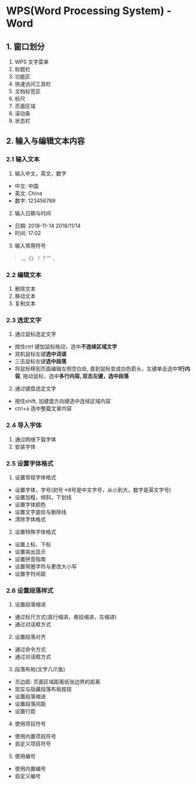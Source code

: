 # WPS(Word Processing System) - Word

## 1. 窗口划分
1. WPS 文字菜单
2. 标题栏
3. 功能区
4. 快速访问工具栏
5. 文档标签区
6. 标尺
7. 页面区域
8. 滚动条
9. 状态栏

## 2. 输入与编辑文本内容
### 2.1 输入文本
1. 输入中文，英文，数字
  - 中文: 中国
  - 英文: China
  - 数字: 123456789
2. 输入日期与时间
  - 日期: 2018-11-14 2018/11/14
  - 时间: 17:02
3. 输入常用符号
> ，。《》！？“” 、
### 2.2 编辑文本
1. 删除文本
2. 移动文本
3. 复制文本
### 2.3 选定文字
1. 通过鼠标选定文字
  - 按住ctrl 键加鼠标拖动，选中**不连续区域文字**
  - 双机鼠标左键**选中词语**
  - 三击鼠标左键**选中段落**
  - 将鼠标移到页面编辑左侧空白处, 直到鼠标变成白色箭头，左键单击选中**1行内容**, 拖动鼠标，选中**多行内容, 双击左键，选中段落**
2. 通过键盘选定文字
  - 按住shift, 加键盘方向键选中连续区域内容
  - ctrl+a 选中整篇文章内容
### 2.4 导入字体
1. 通过网络下载字体
2. 安装字体

### 2.5 设置字体格式
1. 设置常规字体格式
  - 设置字体，字号(初号->8号是中文字号，从小到大，数字是英文字号)
  - 设置加粗，倾斜，下划线
  - 设置字体颜色
  - 设置文字底纹与删除线
  - 清除字体格式
2. 设置特殊字体格式
  - 设置上标、下标
  - 设置突出显示
  - 设置拼音指南
  - 设置带圈字符与更改大小写
  - 设置字符间距

### 2.6 设置段落样式 
1. 设置段落缩进
  - 通过标尺方式(首行缩进，悬挂缩进，左缩进)
  - 通过对话框方式
2. 设置段落对齐
  - 通过命令方式
  - 通过对话框方式
3. 段落布局(文字八爪鱼)
  - 页边距: 页面区域距离纸张边界的距离
  - 现实与隐藏段落布局按钮
  - 设置段落缩进
  - 设置段落间距
  - 设置行距
4. 使用项目符号
  - 使用内置项目符号
  - 自定义项目符号
5. 使用编号
  - 使用内置编号
  - 自定义编号

